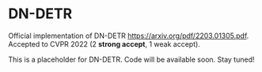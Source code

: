 # DN-DETR
Official implementation of DN-DETR https://arxiv.org/pdf/2203.01305.pdf. Accepted to CVPR 2022 (2 **strong accept**, 1 weak accept).















This is a placeholder for DN-DETR. Code will be available soon. Stay tuned!
